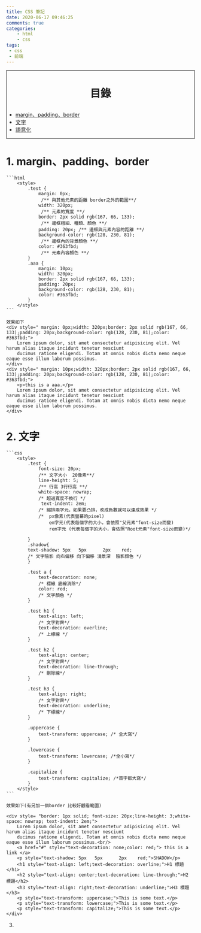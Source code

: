 ```yaml
---
title: CSS 筆記
date: 2020-06-17 09:46:25
comments: true
categories:
    - html
    - css
tags:
 - css
 - 前端
---
```

<div style=" border: 1px solid;">

 # <p id="catlog" style=" text-align: center;"> 目錄 </a> #
- <a href="#margin">margin、padding、border</a>
- <a href="#text">文字</a>
- <a href="#descriptive">語意化</a>
</div>

# 1.  <a id="margin"> margin、padding、border </a> #

    ```html
        <style>
            .test {
                margin: 0px;
                 /** 與其他元素的距離 border之外的範圍**/
                width: 320px;
                 /** 元素的寬度 **/
                border: 2px solid rgb(167, 66, 133);
                 /** 邊框粗細、種類、顏色 **/
                padding: 20px; /** 邊框與元素內容的距離 **/
                background-color: rgb(128, 230, 81);
                 /** 邊框內的背景顏色 **/
                color: #363fbd;
                 /** 元素內容顏色 **/
            }
            .aaa {
                margin: 10px;
                width: 320px;
                border: 2px solid rgb(167, 66, 133);
                padding: 20px;
                background-color: rgb(128, 230, 81);
                color: #363fbd;
            }
        </style>
    ```

    效果如下
    <div style=" margin: 0px;width: 320px;border: 2px solid rgb(167, 66, 133);padding: 20px;background-color: rgb(128, 230, 81);color: #363fbd;">
        Lorem ipsum dolor, sit amet consectetur adipisicing elit. Vel harum alias itaque incidunt tenetur nesciunt
        ducimus ratione eligendi. Totam at omnis nobis dicta nemo neque eaque esse illum laborum possimus.
    </div>
    <div style=" margin: 10px;width: 320px;border: 2px solid rgb(167, 66, 133);padding: 20px;background-color: rgb(128, 230, 81);color: #363fbd;">
        <p>this is a aaa.</p>
        Lorem ipsum dolor, sit amet consectetur adipisicing elit. Vel harum alias itaque incidunt tenetur nesciunt
        ducimus ratione eligendi. Totam at omnis nobis dicta nemo neque eaque esse illum laborum possimus.
    </div>

#  2. <a id="text">文字</a> #

    ```css
        <style>
            .test {
                font-size: 20px;
                /** 文字大小  20像素**/
                line-height: 5;
                /** 行高 3行行高 **/
                white-space: nowrap;
                /* 超過寬度不換行 */
                 text-indent: 2em;
                /* 縮排兩字元，如果要凸排，改成負數就可以達成效果 */
                /*  px像素(代表螢幕的pixel)
                    em字元(代表每個字的大小，會依照"父元素"font-size而變)
                    rem字元 (代表每個字的大小，會依照"Root元素"font-size而變)*/

            }
            .shadow{
            text-shadow: 5px   5px      2px    red;
            /* 文字陰影 向右偏移 向下偏移 淺景深  陰影顏色 */
            }

            .test a {
                text-decoration: none;
                /* 標線 底線消除*/
                color: red;
                /* 文字顏色 */
            }

            .test h1 {
                text-align: left;
                /* 文字對齊*/
                text-decoration: overline;
                /* 上標線 */
            }

            .test h2 {
                text-align: center;
                /* 文字對齊*/
                text-decoration: line-through;
                /* 刪除線*/
            }

            .test h3 {
                text-align: right;
                /* 文字對齊*/
                text-decoration: underline;
                /* 下標線*/
            }

            .uppercase {
                text-transform: uppercase; /* 全大寫*/
            }

            .lowercase {
                text-transform: lowercase; /*全小寫*/
            }

            .capitalize {
                text-transform: capitalize; /*首字都大寫*/
            }
        </style>
    ```

    效果如下(有另加一個border 比較好觀看範圍)

    <div style= "border: 1px solid; font-size: 20px;line-height: 3;white-space: nowrap; text-indent: 2em;">
        Lorem ipsum dolor, sit amet consectetur adipisicing elit. Vel harum alias itaque incidunt tenetur nesciunt
        ducimus ratione eligendi. Totam at omnis nobis dicta nemo neque eaque esse illum laborum possimus.<br/>
        <a href="#" style="text-decoration: none;color: red;"> this is a link </a>
        <p style="text-shadow: 5px   5px      2px    red;">SHADOW</p>
        <h1 style="text-align: left;text-decoration: overline;">H1 標題</h1>
        <h2 style="text-align: center;text-decoration: line-through;">H2 標題</h2>
        <h3 style="text-align: right;text-decoration: underline;">H3 標題</h3>
        <p style="text-transform: uppercase;">This is some text.</p>
        <p style="text-transform: lowercase;">This is some text.</p>
        <p style="text-transform: capitalize;">This is some text.</p>
    </div>

3. 